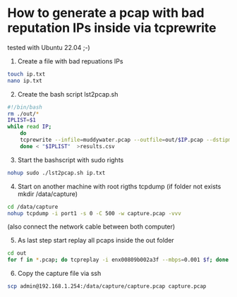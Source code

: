 # How to generate a pcap with bad reputation IPs inside via tcprewrite

tested with Ubuntu 22.04 ;-)

1. Create a file with bad repuations IPs

```bash
touch ip.txt
nano ip.txt
```

2. Create the bash script lst2pcap.sh

```bash
#!/bin/bash
rm ./out/*
IPLIST=$1
while read IP;
	do
	tcprewrite --infile=muddywater.pcap --outfile=out/$IP.pcap --dstipmap=185.117.75.34:$IP --srcip=185.117.75.34:$IP;
	done < "$IPLIST"  >results.csv
```
 
3. Start the bashscript with sudo rights

```bash
nohup sudo ./lst2pcap.sh ip.txt
```

4. Start on another machine with root rigths tcpdump
(if folder not exists mkdir /data/capture)

```bash
cd /data/capture 
nohup tcpdump -i port1 -s 0 -C 500 -w capture.pcap -vvv
```
(also connect the network cable between both computer)

5. As last step start replay all pcaps inside the out folder

```bash
cd out
for f in *.pcap; do tcpreplay -i enx00809b002a3f --mbps=0.001 $f; done
```

6. Copy the capture file via ssh

```bash
scp admin@192.168.1.254:/data/capture/capture.pcap capture.pcap
```
